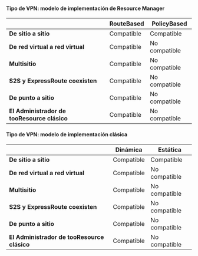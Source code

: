 #### <a name="vpn-type---resource-manager-deployment-model"></a>Tipo de VPN: modelo de implementación de Resource Manager
|  | **RouteBased** | **PolicyBased** |
| --- | --- | --- |
| **De sitio a sitio** |Compatible |Compatible |
| **De red virtual a red virtual** |Compatible |No compatible |
| **Multisitio** |Compatible |No compatible |
| **S2S y ExpressRoute coexisten** |Compatible |No compatible |
| **De punto a sitio** |Compatible |No compatible |
| **El Administrador de tooResource clásico** |Compatible |No compatible |

#### <a name="vpn-type---classic-deployment-model"></a>Tipo de VPN: modelo de implementación clásica
|  | **Dinámica** | **Estática** |
| --- | --- | --- |
| **De sitio a sitio** |Compatible |Compatible |
| **De red virtual a red virtual** |Compatible |No compatible |
| **Multisitio** |Compatible |No compatible |
| **S2S y ExpressRoute coexisten** |Compatible |No compatible |
| **De punto a sitio** |Compatible |No compatible |
| **El Administrador de tooResource clásico** |Compatible |No compatible |

